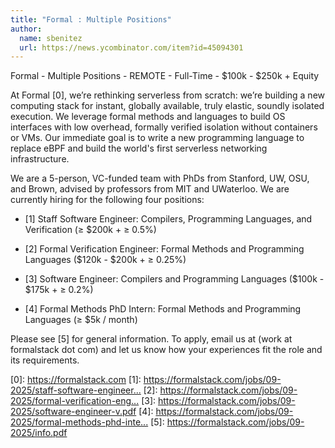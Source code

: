```yaml
---
title: "Formal : Multiple Positions"
author:
  name: sbenitez
  url: https://news.ycombinator.com/item?id=45094301
---
```

Formal - Multiple Positions - REMOTE - Full-Time - $100k - $250k + Equity

At Formal [0], we’re rethinking serverless from scratch: we’re building a new computing stack for instant, globally available, truly elastic, soundly isolated execution. We leverage formal methods and languages to build OS interfaces with low overhead, formally verified isolation without containers or VMs. Our immediate goal is to write a new programming language to replace eBPF and build the world&#x27;s first serverless networking infrastructure.

We are a 5-person, VC-funded team with PhDs from Stanford, UW, OSU, and Brown, advised by professors from MIT and UWaterloo. We are currently hiring for the following four positions:

- [1] Staff Software Engineer: Compilers, Programming Languages, and Verification (≥ $200k + ≥ 0.5%)

- [2] Formal Verification Engineer: Formal Methods and Programming Languages ($120k - $200k + ≥ 0.25%)

- [3] Software Engineer: Compilers and Programming Languages ($100k - $175k + ≥ 0.2%)

- [4] Formal Methods PhD Intern: Formal Methods and Programming Languages (≥ $5k &#x2F; month)

Please see [5] for general information. To apply, email us at (work at formalstack dot com) and let us know how your experiences fit the role and its requirements.

[0]: <a href="https:&#x2F;&#x2F;formalstack.com" rel="nofollow">https:&#x2F;&#x2F;formalstack.com</a>
[1]: <a href="https:&#x2F;&#x2F;formalstack.com&#x2F;jobs&#x2F;09-2025&#x2F;staff-software-engineer.pdf" rel="nofollow">https:&#x2F;&#x2F;formalstack.com&#x2F;jobs&#x2F;09-2025&#x2F;staff-software-engineer...</a>
[2]: <a href="https:&#x2F;&#x2F;formalstack.com&#x2F;jobs&#x2F;09-2025&#x2F;formal-verification-engineer.pdf" rel="nofollow">https:&#x2F;&#x2F;formalstack.com&#x2F;jobs&#x2F;09-2025&#x2F;formal-verification-eng...</a>
[3]: <a href="https:&#x2F;&#x2F;formalstack.com&#x2F;jobs&#x2F;09-2025&#x2F;software-engineer-v.pdf" rel="nofollow">https:&#x2F;&#x2F;formalstack.com&#x2F;jobs&#x2F;09-2025&#x2F;software-engineer-v.pdf</a>
[4]: <a href="https:&#x2F;&#x2F;formalstack.com&#x2F;jobs&#x2F;09-2025&#x2F;formal-methods-phd-intern.pdf" rel="nofollow">https:&#x2F;&#x2F;formalstack.com&#x2F;jobs&#x2F;09-2025&#x2F;formal-methods-phd-inte...</a>
[5]: <a href="https:&#x2F;&#x2F;formalstack.com&#x2F;jobs&#x2F;09-2025&#x2F;info.pdf" rel="nofollow">https:&#x2F;&#x2F;formalstack.com&#x2F;jobs&#x2F;09-2025&#x2F;info.pdf</a>
<JobApplication />
